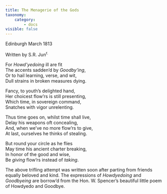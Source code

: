 ```yaml
---
title: The Menagerie of the Gods
taxonomy:
    category:
        - docs
visible: false
---
```


Edinburgh March 1813

Written by S.R. Jun<sup>r.</sup>

For *Howd’yedoing* ill are fit  
The accents sadden’d by *Goodby’ing*,  
Or to hail learning, verse, and wit,  
Dull strains in broken measures dying.

Fancy, to youth’s delighted hand,  
Her choicest flow’rs is still presenting,  
Which time, in sovereign command,  
Snatches with vigor unrelenting.  

Thus time goes on, whilst time shall live,  
Delay his weapons oft concealing,  
And, when we’ve no more flow’rs to give,  
At last, ourselves he thinks of stealing.  

But round your circle as he flies  
May time his ancient charter breaking,  
In honor of the good and wise,  
Be *giving* flow’rs instead of *taking*.

The above trifling attempt was written soon after parting from friends equally beloved and kind. The expressions of *Howdyedoing* and *Goodbyeing* are borrow’d from the Hon. W. Spencer’s beautiful little poem of Howdyedo and Goodbye.